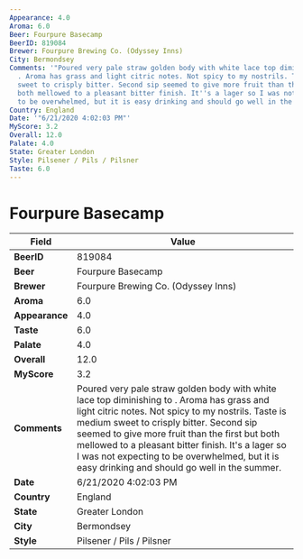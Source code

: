 ```yaml
---
Appearance: 4.0
Aroma: 6.0
Beer: Fourpure Basecamp
BeerID: 819084
Brewer: Fourpure Brewing Co. (Odyssey Inns)
City: Bermondsey
Comments: '"Poured very pale straw golden body with white lace top diminishing to
  . Aroma has grass and light citric notes. Not spicy to my nostrils. Taste is medium
  sweet to crisply bitter. Second sip seemed to give more fruit than the first but
  both mellowed to a pleasant bitter finish. It''s a lager so I was not expecting
  to be overwhelmed, but it is easy drinking and should go well in the summer."'
Country: England
Date: '"6/21/2020 4:02:03 PM"'
MyScore: 3.2
Overall: 12.0
Palate: 4.0
State: Greater London
Style: Pilsener / Pils / Pilsner
Taste: 6.0
---
```


# Fourpure Basecamp

| Field         | Value |
|---------------|-------|
| **BeerID** | 819084 |
| **Beer** | Fourpure Basecamp |
| **Brewer** | Fourpure Brewing Co. (Odyssey Inns) |
| **Aroma** | 6.0 |
| **Appearance** | 4.0 |
| **Taste** | 6.0 |
| **Palate** | 4.0 |
| **Overall** | 12.0 |
| **MyScore** | 3.2 |
| **Comments** | Poured very pale straw golden body with white lace top diminishing to . Aroma has grass and light citric notes. Not spicy to my nostrils. Taste is medium sweet to crisply bitter. Second sip seemed to give more fruit than the first but both mellowed to a pleasant bitter finish. It's a lager so I was not expecting to be overwhelmed, but it is easy drinking and should go well in the summer. |
| **Date** | 6/21/2020 4:02:03 PM |
| **Country** | England |
| **State** | Greater London |
| **City** | Bermondsey |
| **Style** | Pilsener / Pils / Pilsner |
